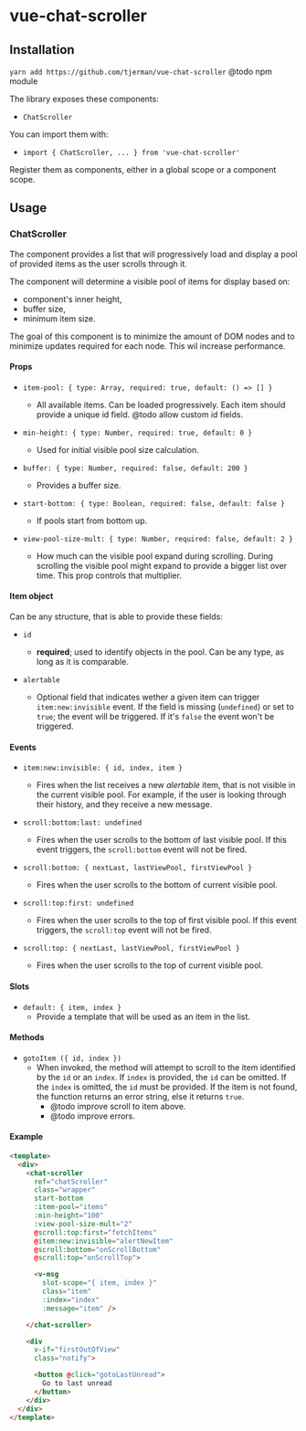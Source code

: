 # vue-chat-scroller

## Installation
`yarn add https://github.com/tjerman/vue-chat-scroller`
@todo npm module

The library exposes these components:
 * `ChatScroller`

You can import them with:
 * `import { ChatScroller, ... } from 'vue-chat-scroller'`

Register them as components, either in a global scope or a component scope.

## Usage
### ChatScroller
The component provides a list that will progressively load and display a pool of provided items as the user scrolls through it.

The component will determine a visible pool of items for display based on:
 * component's inner height,
 * buffer size,
 * minimum item size.

The goal of this component is to minimize the amount of DOM nodes and to minimize updates required for each node. This wil increase performance.

#### Props
 * `item-pool: { type: Array, required: true, default: () => [] }`
   * All available items. Can be loaded progressively. Each item should provide a unique id field. @todo allow custom id fields.

 * `min-height: { type: Number, required: true, default: 0 }`
   * Used for initial visible pool size calculation.

 * `buffer: { type: Number, required: false, default: 200 }`
   * Provides a buffer size.

 * `start-bottom: { type: Boolean, required: false, default: false }`
   * If pools start from bottom up.

 * `view-pool-size-mult: { type: Number, required: false, default: 2 }`
   * How much can the visible pool expand during scrolling. During scrolling the visible pool might expand to provide a bigger list over time. This prop controls that multiplier.

#### Item object
Can be any structure, that is able to provide these fields:
  * `id`
    * **required**; used to identify objects in the pool. Can be any type, as long as it is comparable.
  
  * `alertable`
    * Optional field that indicates wether a given item can trigger `item:new:invisible` event. If the field is missing (`undefined`) or set to `true`; the event will be triggered. If it's `false` the event won't be triggered.

#### Events
 * `item:new:invisible: { id, index, item }`
   * Fires when the list receives a new *alertable* item, that is not visible in the current visible pool. For example, if the user is looking through their history, and they receive a new message.

 * `scroll:bottom:last: undefined`
   * Fires when the user scrolls to the bottom of last visible pool. If this event triggers, the `scroll:bottom` event will not be fired.

 * `scroll:bottom: { nextLast, lastViewPool, firstViewPool }`
   * Fires when the user scrolls to the bottom of current visible pool.

 * `scroll:top:first: undefined`
   * Fires when the user scrolls to the top of first visible pool. If this event triggers, the `scroll:top` event will not be fired.

 * `scroll:top: { nextLast, lastViewPool, firstViewPool }`
   * Fires when the user scrolls to the top of current visible pool.

#### Slots
 * `default: { item, index }`
   * Provide a template that will be used as an item in the list.

#### Methods
  * `gotoItem ({ id, index })`
      * When invoked, the method will attempt to scroll to the item identified by the `id` or an `index`. If `index` is provided, the `id` can be omitted. If the `index` is omitted, the `id` must be provided. If the item is not found, the function returns an error string, else it returns `true`.
        * @todo improve scroll to item above.
        * @todo improve errors.

#### Example
```html
<template>
  <div>
    <chat-scroller
      ref="chatScroller"
      class="wrapper"
      start-bottom
      :item-pool="items"
      :min-height="100"
      :view-pool-size-mult="2"
      @scroll:top:first="fetchItems"
      @item:new:invisible="alertNewItem"
      @scroll:bottom="onScrollBottom"
      @scroll:top="onScrollTop">

      <v-msg
        slot-scope="{ item, index }"
        class="item"
        :index="index"
        :message="item" />

    </chat-scroller>

    <div
      v-if="firstOutOfView"
      class="notify">

      <button @click="gotoLastUnread">
        Go to last unread
      </button>
    </div>
  </div>
</template>

```
